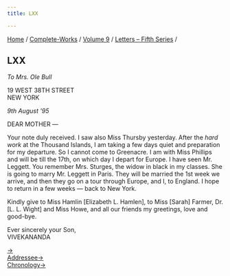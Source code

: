 ```yaml
---
title: LXX

---
```



[Home](../../../index.htm) / [Complete-Works](../../complete_works.htm)
/ [Volume 9](../volume_9_contents.htm) / [Letters – Fifth
Series](letters_fifth_series_contents.htm) /



## LXX

*To Mrs. Ole Bull*

19 WEST 38TH STREET  
NEW YORK

*9th August '95*

DEAR MOTHER —

Your note duly received. I saw also Miss Thursby yesterday. After the
*hard work* at the Thousand Islands, I am taking a few days quiet and
preparation for my departure. So I cannot come to Greenacre. I am with
Miss Phillips and will be till the 17th, on which day I depart for
Europe. I have seen Mr. Leggett. You remember Mrs. Sturges, the widow in
black in my classes. She is going to marry Mr. Leggett in Paris. They
will be married the 1st week we arrive, and then they go on a tour
through Europe, and I, to England. I hope to return in a few weeks —
back to New York.

Kindly give to Miss Hamlin \[Elizabeth L. Hamlen\], to Miss \[Sarah\]
Farmer, Dr. \[L. L. Wight\] and Miss Howe, and all our friends my
greetings, love and good-bye.

Ever sincerely your Son,  
VIVEKANANDA

[→](071_sister_christine.htm)  
[Addressee→](../../volume_6/epistles_second_series/079_mrs_bull.htm)  
[Chronology→](071_sister_christine.htm)



